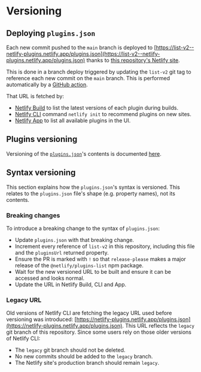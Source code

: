 # Versioning

## Deploying `plugins.json`

Each new commit pushed to the `main` branch is deployed to [https://list-v2--netlify-plugins.netlify.app/plugins.json](https://list-v2--netlify-plugins.netlify.app/plugins.json) thanks to [this repository's Netlify site](https://app.netlify.com/sites/netlify-plugins/deploys).

This is done in a branch deploy triggered by updating the `list-v2` git tag to reference each new commit on the `main` branch. This is performed automatically by a [GitHub action](/.github/workflows/versioning.yml).

That URL is fetched by:

- [Netlify Build](https://github.com/netlify/build/blob/24d15419e64b5d7b291b154fd9363660e468416d/packages/build/src/plugins/list.js#L56) to list the latest versions of each plugin during builds.
- [Netlify CLI](https://github.com/netlify/cli/blob/2235280d338af60c6c7b9fbe4a07d7ac040d796e/src/utils/init/plugins.js#L5) command `netlify init` to recommend plugins on new sites.
- [Netlify App](https://github.com/netlify/netlify-react-ui/blob/ac29b020d109e069366bfb5a92bdf6635cf4db89/src/actions/plugins.js#L11) to list all available plugins in the UI.

## Plugins versioning

Versioning of the [`plugins.json`](/site/plugins.json)'s contents is documented [here](CONTRIBUTING.md#versioning).

## Syntax versioning

This section explains how the `plugins.json`'s syntax is versioned. This relates to the `plugins.json` file's shape (e.g. property names), not its contents.

### Breaking changes

To introduce a breaking change to the syntax of `plugins.json`:

- Update `plugins.json` with that breaking change.
- Increment every reference of `list-v2` in this repository, including this file and the `pluginsUrl` returned property.
- Ensure the PR is marked with `!` so that `release-please` makes a major release of the `@netlify/plugins-list` npm package.
- Wait for the new versioned URL to be built and ensure it can be accessed and looks normal.
- Update the URL in Netlify Build, CLI and App.

### Legacy URL

Old versions of Netlify CLI are fetching the legacy URL used before versioning was introduced: [https://netlify-plugins.netlify.app/plugins.json](https://netlify-plugins.netlify.app/plugins.json). This URL reflects the `legacy` git branch of this repository. Since some users rely on those older versions of Netlify CLI:

- The `legacy` git branch should not be deleted.
- No new commits should be added to the `legacy` branch.
- The Netlify site's production branch should remain `legacy`.
